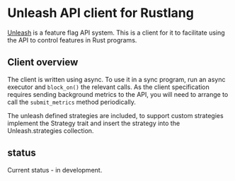 # Unleash API client for Rustlang

[Unleash](https://unleash.github.io) is a feature flag API system. This is a
client for it to facilitate using the API to control features in Rust programs.

## Client overview

The client is written using async. To use it in a sync program, run an async
executor and `block_on()` the relevant calls. As the client specification
requires sending background metrics to the API, you will need to arrange to
call the `submit_metrics` method periodically.

The unleash defined strategies are included, to support custom strategies implement
the Strategy trait and insert the strategy into the Unleash.strategies collection.

## status

Current status - in development. 

